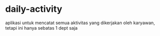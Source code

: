 # daily-activity
aplikasi untuk mencatat semua aktivitas yang dikerjakan oleh karyawan, tetapi ini hanya sebatas 1 dept saja
